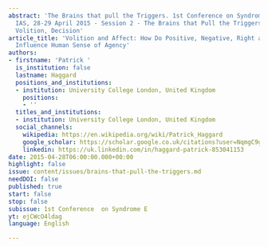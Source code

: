 ```yaml
---
abstract: 'The Brains that pull the Triggers. 1st Conference on Syndrome E, Paris
  IAS, 28-29 April 2015 - Session 2 - The Brains that Pull the Triggers: Perception,
  Volition, Decision'
article_title: 'Volition and Affect: How Do Positive, Negative, Right and Wrong Outcomes
  Influence Human Sense of Agency'
authors:
- firstname: 'Patrick '
  is_institution: false
  lastname: Haggard
  positions_and_institutions:
  - institution: University College London, United Kingdom
    positions:
    - ''
  titles_and_institutions:
  - institution: University College London, United Kingdom
  social_channels:
    wikipedia: https://en.wikipedia.org/wiki/Patrick_Haggard
    google_scholar: https://scholar.google.co.uk/citations?user=NqmgC9gAAAAJ&hl=en
    linkedin: https://uk.linkedin.com/in/haggard-patrick-853041153
date: 2015-04-28T06:00:00.000+00:00
highlight: false
issue: content/issues/brains-that-pull-the-triggers.md
needDOI: false
published: true
start: false
stop: false
subissue: 1st Conference  on Syndrome E
yt: ejCWcO4ldag
language: English

---
```

<Youtube yt="ejCWcO4ldag" caption="Volition and Affect: How Do Positive, Negative, Right and Wrong Outcomes Influence Human Sense of Agency" start="false" stop="false"></Youtube>